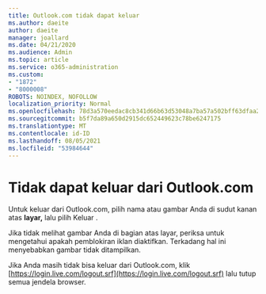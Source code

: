 ```yaml
---
title: Outlook.com tidak dapat keluar
ms.author: daeite
author: daeite
manager: joallard
ms.date: 04/21/2020
ms.audience: Admin
ms.topic: article
ms.service: o365-administration
ms.custom:
- "1872"
- "8000008"
ROBOTS: NOINDEX, NOFOLLOW
localization_priority: Normal
ms.openlocfilehash: 78d3a570eedac8cb341d66b63d53048a7ba57a502bff63dfaa2148e087390289
ms.sourcegitcommit: b5f7da89a650d2915dc652449623c78be6247175
ms.translationtype: MT
ms.contentlocale: id-ID
ms.lasthandoff: 08/05/2021
ms.locfileid: "53984644"
---
```

# <a name="unable-to-sign-out-of-outlookcom"></a>Tidak dapat keluar dari Outlook.com

Untuk keluar dari Outlook.com, pilih nama atau gambar Anda di sudut kanan atas **layar,** lalu pilih Keluar .

Jika tidak melihat gambar Anda di bagian atas layar, periksa untuk mengetahui apakah pemblokiran iklan diaktifkan. Terkadang hal ini menyebabkan gambar tidak ditampilkan.

Jika Anda masih tidak bisa keluar dari Outlook.com, klik [https://login.live.com/logout.srf](https://login.live.com/logout.srf) lalu tutup semua jendela browser.